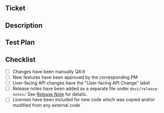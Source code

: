 <!---
## PR TITLE (Commit Body)
When squash-merging, GitHub will use this as the commit message.
Check the "Example Commit Body" for conventional commit semantics.
-->
## Ticket
<!---
A reference to the Jira ticket or Github issue. e.g. "[DET-1234]" or #123.
-->



## Description
<!---
A description of the PR. For breaking changes, lead with "BREAKING CHANGE:".
--->



## Test Plan
<!---
Describe the scenarios in which you've tested your change, with screenshots as
appropriate. Reviewers may ask questions about this test plan to ensure adequate
coverage of changes.
-->



## Checklist

- [ ] Changes have been manually QA'd
- [ ] New features have been approved by the corresponding PM
- [ ] User-facing API changes have the "User-facing API Change" label
- [ ] Release notes have been added as a separate file under `docs/release-notes/`
  See [Release Note](https://github.com/determined-ai/determined/blob/master/docs/release-notes/README.md) for details.
- [ ] Licenses have been included for new code which was copied and/or modified from any external code

<!---
Example Commit Body:
docs: tweak recommended "pip install" usage [DET-123]

Specifically, this title should contain a type and a description
of the change being made:

User-facing change types:

- docs: docs-only change
- feat: new user-facing feature
- fix: bug fix
- perf: performance improvement

Internal change types:

- build: build system change (anything in a `Makefile`, mostly)
- chore: any internal change not covered by another type
- ci: anything that touches `.circleci`
- refactor: internal refactor
- style: style change
- test: new tests

See https://www.conventionalcommits.org/en/v1.0.0/ for background.

The first line should also:

- be at most 89 characters long
- contain a description that is at most 72 characters long
- not end with sentence-ending punctuation
- start (after the type) with a lowercase imperative ("add", "fix")
-->
